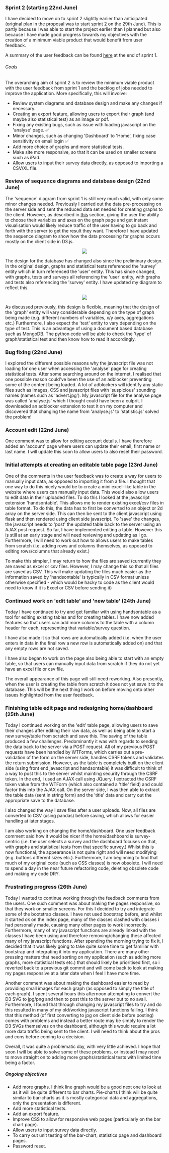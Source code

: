 ### Sprint 2 (starting 22nd June)

I have decided to move on to sprint 2 slightly earlier than anticipated (original plan in the proposal was to start sprint 2 on the 29th June). This is partly because I was able to start the project earlier than I planned but also because I have made good progress towards my objectives with the creation of a minimum viable product that would benefit from user feedback.

A summary of the user feedback can be found [here](../sprint1/journal.md#userFeedback1) at the end of sprint 1.

###### Goals
The overarching aim of sprint 2 is to review the minimum viable product with the user feedback from sprint 1 and the backlog of jobs needed to improve the application. More specifically, this will involve:

- Review system diagrams and database design and make any changes if necessary.
- Creating an export feature, allowing users to export their graph (and maybe also statistical test) as an image or pdf.
- Fixing any existing bugs, such as issue with loading javascript on the 'analyse' page. &#x2705;
- Minor changes, such as changing 'Dashboard' to 'Home', fixing case sensitivity on email login &#x2705;
- Add more choice of graphs and more statistical tests.
- Make site more responsive, so that it can be used on smaller screens such as iPad.
- Allow users to input their survey data directly, as opposed to importing a CSV/XL file.

### Review of sequence diagrams and database design (22nd June)
The 'sequence' diagram from sprint 1 is still very much valid, with only some minor changes needed. Previously I carried out the data pre-processing on the server side and sent the reduced data set needed for creating graphs to the client. However, as described in [this](../sprint1/journal.md#dynamicGraph) section, giving the user the ability to choose their variables and axes on the graph page and get instant visualisation would likely reduce traffic of the user having to go back and forth with the server to get the result they want. Therefore I have updated the sequence diagram to show how the data processing for graphs occurs mostly on the client side in D3.js.


<p align="center">
  <img src="../diagrams/sequenceDiagram2.png" />
</p>

The design for the database has changed also since the preliminary design. In the original design, graphs and statistical tests referenced the 'survey' entity which in turn referenced the 'user' entity. This has since changed, with graphs, tests and surveys all referencing the 'user' entity, with graphs and tests also referencing the 'survey' entity. I have updated my diagram to reflect this.


<p align="center">
  <img src="../diagrams/databaseDesign2.png" />
</p>

As discussed previously, this design is flexible, meaning that the design of the 'graph' entity will vary considerable depending on the type of graph being made (e.g. different numbers of variables, x/y axes, aggregations etc.) Furthermore, I also expect the 'test' entity to vary depending on the type of test. This is an advantage of using a document based database such as MongoDB. The python code will be able to check the 'type' of graph/statistical test and then know how to read it accordingly.


### Bug fixing (22nd June)

I explored the different possible reasons why the javascript file was not loading for one user when accessing the 'analyse' page for creating statistical tests. After some searching around on the internet, I realised that one possible reason could've been the use of an adblocker preventing some of the content being loaded. A lot of adblockers will identify any static files such as images, CSS and javascript files with 'suspicious' sounding names (names such as 'advert.jpg'). My javascript file for the analyse page was called 'analyse.js' which I thought could have been a culprit. I downloaded an adblocker extension to test it on my computer and discovered that changing the name from 'analyse.js' to 'statistic.js' solved the problem!

### Account edit (22nd June)

One comment was to allow for editing account details. I have therefore added an 'account' page where users can update their email, first name or last name. I will update this soon to allow users to also reset their password.

### Initial attempts at creating an editable table page (23rd June)

One of the comments in the user feedback was to create a way for users to manually input data, as opposed to importing it from a file. I thought that one way to do this nicely would be to create a mini excel-like table in the website where users can manually input data. This would also allow users to edit data in their uploaded files. To do this I looked at the javascript extension 'handsontable'. This allows me to render existing excel/csv files in table format.
To do this, the data has to first be converted to an object or 2d array on the server side. This can then be sent to the client javascript using flask and then rendered using client side javascript. To 'save' the changes, the javascript needs to 'post' the updated table back to the server using an AJAX post request.
So far, I have implemented editing a table. However this is still at an early stage and will need reviewing and updating as I go. Furthermore, I will need to work out how to allows users to make tables from scratch (i.e. adding rows and columns themselves, as opposed to editing rows/columns that already exist.)

To make this simpler, I may return to how the files are saved (currently they are saved as excel or csv files. However, I may change this so that all files are saved as CSV. This will make updating the files much easier as the information saved by 'handsontable' is typically in CSV format unless otherwise specified - which would be hacky to code as the client would need to know if it is Excel or CSV before sending it)

### Continued work on 'edit table' and 'new table' (24th June)

Today I have continued to try and get familiar with using handsontable as a tool for editing existing tables and for creating tables. I have now added features so that users can add more columns to the table with a column header for each, representing that variable/survey question.

I have also made it so that rows are automatically added (i.e. when the user enters in data in the final row a new row is automatically added on) and that any empty rows are not saved.

I have also began to work on the page also being able to start with an empty table, so that users can manually input data from scratch if they do not yet have an excel file or csv file.

The overall appearance of this page will still need reworking. Also presently, when the user is creating the table from scratch it does not yet save it to the database. This will be the next thing I work on before moving onto other issues highlighted from the user feedback.

### Finishing table edit page and redesigning home/dashboard (25th June)

Today I continued working on the 'edit' table page, allowing users to save their changes after editing their raw data, as well as being able to start a new survey/table from scratch and save this.
The saving of the table produced a few challenges. Predominantly it was with regards to sending the data back to the server via a POST request. All of my previous POST requests have been handled by WTForms, which carries out a pre-validation of the form on the server side, handles CSRF tokens and validates the return submission. However, as the table is completely built on the client side (using front end javascript and handsontable) it was difficult to think of a way to post this to the server whilst mainting security through the CSRF token. In the end, I used an AJAX call using JQuery. I extracted the CSRF token value from the WTForm (which also contained a 'title' field) and could factor this into the AJAX call.
On the server side, I was then able to extract the table data (sent in string form) and the 'title' data and carry out the appropriate save to the database.

I also changed the way I save files after a user uploads. Now, all files are converted to CSV (using pandas) before saving, which allows for easier handling at later stages.

I am also working on changing the home/dashboard. One user feedback comment said how it would be nicer if the home/dashboard is survey-centric (i.e. the user selects a survey and the dashboard focuses on that, with graphs and statistical tests from that specific survey.) Whilst this is now functional, the appearance is not quite right and will need modifying (e.g. buttons different sizes etc.). Furthermore, I am beginning to find that much of my original code (such as CSS classes) is now obsolete. I will need to spend a day in the near future refactoring code, deleting obsolete code and making my code DRY.


<a name="latestEntry"></a>
### Frustrating progress (26th June)

Today I wanted to continue working through the feedback comments from the users. One such comment was about making the pages responsive, so that they work on smaller screens. For this I decided to try and integrate some of the bootstrap classes. I have not used bootstrap before, and whilst it started ok on the index page, many of the classes clashed with classes i had personally made, causing many other pages to work incorrectly. Furthermore, many of my javascript functions are already linked with the classes I have been using and therefore removing/changing these affected many of my javascript functions. After spending the morning trying to fix it, I decided that it was likely going to take quite some time to get familiar with bootstrap and integrating it into my application. There are many other pressing matters that need sorting on my application (such as adding more graphs, more statistical tests etc.) that should likely be prioritised first, so i reverted back to a previous git commit and will come back to look at making my pages responsive at a later date when I feel I have more time.

Another comment was about making the dashboard easier to read by providing small images for each graph (as opposed to simply the title of each graph). I spent several hours this afternoon attempting to convert the D3 SVG to jpg/png and then to post this to the server but to no avail. Furthermore, I found that through changing my javascript files to try and do this resulted in many of my old/working javascript functions failing. I think that this method (of first converting to jpg on client side before posting) comes with problems and instead a better route may be simply to render the D3 SVGs themselves on the dashboard, although this would require a lot more data traffic being sent to the client. I will need to think about the pros and cons before coming to a decision.

Overall, it was quite a problematic day, with very little achieved. I hope that soon I will be able to solve some of these problems, or instead I may need to move straight on to adding more graphs/statistical tests with limited time being a factor.

##### Ongoing objectives

* Add more graphs. I think line graph would be a good next one to look at as it will be quite different to bar charts. Pie-charts I think will be quite similar to bar-charts as it is mostly categorical data and aggregations, only the presentation is different.
* Add more statistical tests.
* Add an export feature.
* Improve CSS to allow for responsive web pages (particularly on the bar chart page).
* Allow users to input survey data directly.
* To carry out unit testing of the bar-chart, statistics page and dashboard pages.
* Password reset.
